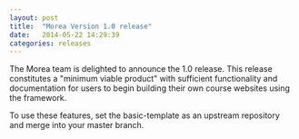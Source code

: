 ```yaml
---
layout: post
title:  "Morea Version 1.0 release"
date:   2014-05-22 14:29:39
categories: releases
---
```


The Morea team is delighted to announce the 1.0 release.  This release constitutes a 
"minimum viable product" with sufficient functionality and documentation for users to 
begin building their own course websites using the framework. 

To use these features, set the basic-template as an upstream repository and merge into your master branch. 
